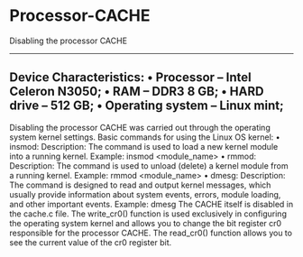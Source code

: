 # Processor-CACHE
Disabling the processor CACHE

------------------------------------
Device Characteristics: 
• Processor – Intel Celeron N3050; 
• RAM – DDR3 8 GB; 
• HARD drive – 512 GB; 
• Operating system – Linux mint;
------------------------------------

Disabling the processor CACHE was carried out through the operating system kernel settings. Basic commands for using the Linux OS kernel:
• insmod: 
Description: The command is used to load a new kernel module into a running kernel. 
Example: insmod <module_name> 
• rmmod: 
Description: The command is used to unload (delete) a kernel module from a running kernel. 
Example: rmmod <module_name> 
• dmesg: 
Description: The command is designed to read and output kernel messages, which usually provide information about system events, errors, module loading, and other important events. Example: dmesg
The CACHE itself is disabled in the cache.c file. The write_cr0() function is used exclusively in configuring the operating system kernel and allows you to change the bit register cr0 responsible for the processor CACHE. The read_cr0() function allows you to see the current value of the cr0 register bit.
